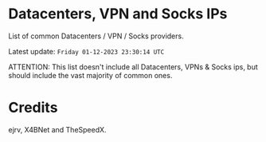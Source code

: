 # Datacenters, VPN and Socks IPs
 
List of common Datacenters / VPN / Socks providers. 

Latest update: `Friday 01-12-2023 23:30:14 UTC` 

ATTENTION: This list doesn't include all Datacenters, VPNs & Socks ips, 
but should include the vast majority of common ones.

# Credits
ejrv, X4BNet and TheSpeedX.
